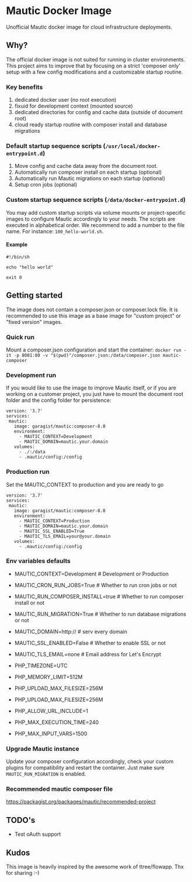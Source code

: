 # Mautic Docker Image
Unofficial Mautic docker image for cloud infrastructure deployments. 
## Why?
The official docker image is not suited for running in cluster environments. This project aims to improve that by focusing on a strict 'composer only' setup with a few config modifications and a customizable startup routine.

### Key benefits
1. dedicated docker user (no root execution)
2. fixuid for development context (mounted source)
3. dedicated directories for config and cache data (outside of document root)
4. cloud ready startup routine with composer install and database migrations

### Default startup sequence scripts (`/usr/local/docker-entrypoint.d`)
1. Move config and cache data away from the document root.
2. Automatically run composer install on each startup (optional)
3. Automatically run Mautic migrations on each startup (optional)
4. Setup cron jobs (optional)

### Custom startup sequence scripts (`/data/docker-entrypoint.d`)
You may add custom startup scripts via volume mounts or project-specific images to configure Mautic accordingly to your needs. The scripts are executed in alphabetical order. We recommend to add a number to the file name. For instance: `100_hello-world.sh`. 
#### Example
```
#!/bin/sh

echo "hello world"

exit 0
```

## Getting started
The image does not contain a composer.json or composer.lock file. It is recommended to use this image as a base image for "custom project" or "fixed version" images.
### Quick run
Mount a composer.json configuration and start the container:
```docker run -it -p 8001:80 -v "$(pwd)"/composer.json:/data/composer.json mautic-composer```
### Development run
If you would like to use the image to improve Mautic itself, or if you are working on a customer project, you just have to mount the document root folder and the config folder for persistence:
```
version: '3.7'
services:
 mautic:
   image: garagist/mautic:composer-8.0
   environment:
     - MAUTIC_CONTEXT=Development
     - MAUTIC_DOMAIN=mautic.your.domain
   volumes:
     - ./:/data
     - .mautic/config:/config
```
### Production run
Set the MAUTIC_CONTEXT to production and you are ready to go
```
version: '3.7'
services:
 mautic:
   image: garagist/mautic:composer-8.0
   environment:
     - MAUTIC_CONTEXT=Production
     - MAUTIC_DOMAIN=mautic.your.domain
     - MAUTIC_SSL_ENABLED=True
     - MAUTIC_TLS_EMAIL=your@your.domain
   volumes:
     - .mautic/config:/config
```

### Env variables defaults
- MAUTIC_CONTEXT=Development # Development or Production
- MAUTIC_CRON_RUN_JOBS=True # Whether to run cron jobs or not
- MAUTIC_RUN_COMPOSER_INSTALL=true # Whether to run composer install or not
- MAUTIC_RUN_MIGRATION=True # Whether to run database migrations or not
- MAUTIC_DOMAIN=http:// # serv every domain 
- MAUTIC_SSL_ENABLED=False # Whether to enable SSL or not
- MAUTIC_TLS_EMAIL=none # Email address for Let's Encrypt

- PHP_TIMEZONE=UTC
- PHP_MEMORY_LIMIT=512M
- PHP_UPLOAD_MAX_FILESIZE=256M
- PHP_UPLOAD_MAX_FILESIZE=256M
- PHP_ALLOW_URL_INCLUDE=1
- PHP_MAX_EXECUTION_TIME=240
- PHP_MAX_INPUT_VARS=1500

### Upgrade Mautic instance
Update your composer configuration accordingly, check your custom plugins for compatibility and restart the container. Just make sure `MAUTIC_RUN_MIGRATION` is enabled.

### Recommended mautic composer file
https://packagist.org/packages/mautic/recommended-project

## TODO's
- Test oAuth support

## Kudos
This image is heavily inspired by the awesome work of ttree/flowapp. Thx for sharing :-)
